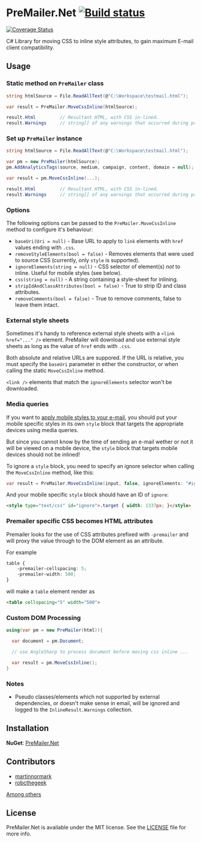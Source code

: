 # PreMailer.Net [![Build status](https://ci.appveyor.com/api/projects/status/github/milkshakesoftware/PreMailer.Net?branch=master&svg=true)](https://ci.appveyor.com/project/milkshakesoftware/premailer-net) 
[![Coverage Status](https://coveralls.io/repos/github/milkshakesoftware/PreMailer.Net/badge.svg?branch=master)](https://coveralls.io/github/milkshakesoftware/PreMailer.Net?branch=master)

C# Library for moving CSS to inline style attributes, to gain maximum E-mail client compatibility.

## Usage

### Static method on `PreMailer` class
```csharp
string htmlSource = File.ReadAllText(@"C:\Workspace\testmail.html");

var result = PreMailer.MoveCssInline(htmlSource);

result.Html 		// Resultant HTML, with CSS in-lined.
result.Warnings 	// string[] of any warnings that occurred during processing.
```

### Set up `PreMailer` instance
```csharp
string htmlSource = File.ReadAllText(@"C:\Workspace\testmail.html");

var pm = new PreMailer(htmlSource);
pm.AddAnalyticsTags(source, medium, campaign, content, domain = null); // Optional to add analytics tags

var result = pm.MoveCssInline(...);

result.Html 		// Resultant HTML, with CSS in-lined.
result.Warnings 	// string[] of any warnings that occurred during processing.
```

### Options
The following options can be passed to the `PreMailer.MoveCssInline` method to configure it's behaviour:

- `baseUri(Uri = null)` - Base URL to apply to `link` elements with `href` values ending with `.css`.
- `removeStyleElements(bool = false)` - Removes elements that were used to source CSS (currently, only `style` is supported).
- `ignoreElements(string = null)` - CSS selector of element(s) _not_ to inline. Useful for mobile styles (see below).
- `css(string = null)` - A string containing a style-sheet for inlining.
- `stripIdAndClassAttributes(bool = false)` - True to strip ID and class attributes.
- `removeComments(bool = false)` - True to remove comments, false to leave them intact.

### External style sheets
Sometimes it's handy to reference external style sheets with a `<link href="..." />` element. PreMailer will download and use external style sheets as long as the value of `href` ends with `.css`.

Both absolute and relative URLs are suppored. If the URL is relative, you must specify the `baseUri` parameter in either the constructor, or when calling the static `MoveCssInline` method.

`<link />` elements that match the `ignoreElements` selector won't be downloaded.

### Media queries
If you want to [apply mobile styles to your e-mail](http://help.campaignmonitor.com/topic.aspx?t=164), you should put your
mobile specific styles in its own `style` block that targets the appropriate devices using media queries.

But since you cannot know by the time of sending an e-mail wether or not it will be viewed on a mobile device, the `style`
block that targets mobile devices should not be inlined!

To ignore a `style` block, you need to specify an ignore selector when calling the `MoveCssInline` method, like this:

```csharp
var result = PreMailer.MoveCssInline(input, false, ignoreElements: "#ignore");
```

And your mobile specific `style` block should have an ID of `ignore`:

```html
<style type="text/css" id="ignore">.target { width: 1337px; }</style>
```

### Premailer specific CSS becomes HTML attributes
Premailer looks for the use of CSS attributes prefixed with `-premailer` and will proxy the value through to the DOM element as an attribute.

For example

```css
table {
    -premailer-cellspacing: 5;
    -premailer-width: 500;
}
```

will make a `table` element render as

```html
<table cellspacing="5" width="500">
```

### Custom DOM Processing
```csharp
using(var pm = new PreMailer(html)){

  var document = pm.Document;

  // use AngleSharp to process document before moving css inline ...

  var result = pm.MoveCssInline();
}
```

### Notes

- Pseudo classes/elements which not supported by external dependencies, or doesn't make sense in email, will be ignored and logged to the `InlineResult.Warnings` collection.

## Installation
**NuGet**: [PreMailer.Net](http://nuget.org/List/Packages/PreMailer.Net)

## Contributors

* [martinnormark](https://github.com/martinnormark)
* [robcthegeek](https://github.com/robcthegeek)

[Among others](https://github.com/milkshakesoftware/PreMailer.Net/graphs/contributors)

## License

PreMailer.Net is available under the MIT license. See the [LICENSE](https://github.com/milkshakesoftware/PreMailer.Net/blob/master/LICENSE) file for more info.
